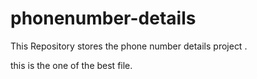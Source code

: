 # phonenumber-details
This Repository stores the phone number details project .


this is the one of the best file.
